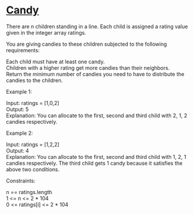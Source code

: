 # [Candy](https://leetcode.com/problems/candy/)

There are n children standing in a line. Each child is assigned a rating value given in the integer array ratings.  

You are giving candies to these children subjected to the following requirements:  

Each child must have at least one candy.  
Children with a higher rating get more candies than their neighbors.  
Return the minimum number of candies you need to have to distribute the candies to the children.  

Example 1:  

Input: ratings = [1,0,2]  
Output: 5  
Explanation: You can allocate to the first, second and third child with 2, 1, 2 candies respectively.  

Example 2:  

Input: ratings = [1,2,2]  
Output: 4  
Explanation: You can allocate to the first, second and third child with 1, 2, 1 candies respectively.
The third child gets 1 candy because it satisfies the above two conditions.  

Constraints:  

n == ratings.length   
1 <= n <= 2 * 104  
0 <= ratings[i] <= 2 * 104  